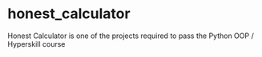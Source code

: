# honest_calculator
Honest Calculator is one of the projects required to pass the Python OOP / Hyperskill course
